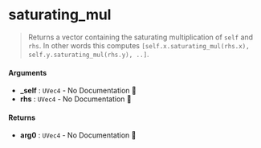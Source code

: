 # saturating\_mul

>  Returns a vector containing the saturating multiplication of `self` and `rhs`.
>  In other words this computes `[self.x.saturating_mul(rhs.x), self.y.saturating_mul(rhs.y), ..]`.

#### Arguments

- **\_self** : `UVec4` \- No Documentation 🚧
- **rhs** : `UVec4` \- No Documentation 🚧

#### Returns

- **arg0** : `UVec4` \- No Documentation 🚧